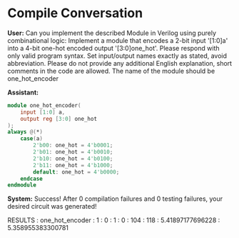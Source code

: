 # Compile Conversation

**User:**
Can you implement the described Module in Verilog using purely combinational logic:
Implement a module that encodes a 2-bit input '[1:0]a' into a 4-bit one-hot encoded output '[3:0]one_hot'.
Please respond with only valid program syntax. Set input/output names exactly as stated, avoid abbreviation. Please do not provide any additional English explanation, short comments in the code are allowed.
The name of the module should be one_hot_encoder


**Assistant:**
```verilog
module one_hot_encoder(
    input [1:0] a,
    output reg [3:0] one_hot
);
always @(*)
    case(a)
        2'b00: one_hot = 4'b0001;
        2'b01: one_hot = 4'b0010;
        2'b10: one_hot = 4'b0100;
        2'b11: one_hot = 4'b1000;
        default: one_hot = 4'b0000;
    endcase
endmodule
```

**System:**
Success!
After 0 compilation failures and 0 testing failures, your desired circuit was generated!


RESULTS : one_hot_encoder : 1 : 0 : 1 : 0 : 104 : 118 : 5.41897177696228 : 5.358955383300781